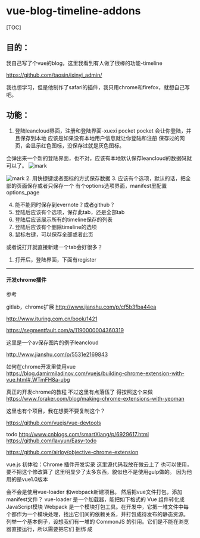 # vue-blog-timeline-addons 

[TOC]

## 目的：
我自己写了个vue的blog，这里我看到有人做了很棒的功能-timeline

https://github.com/taosin/ixinyi_admin/

我也想学习，但是他制作了safari的插件，我只用chrome和firefox，就想自己写吧。

## 功能：
1. 登陆leancloud界面，注册和登陆界面-xuexi pocket
pocket 会让你登陆，并且保存到本地
应该是如果没有本地用户信息就让你登陆和注册
保存过的网页，会显示红色图标，没保存过就是灰色图标。

会弹出来一个新的登陆界面，也不对，应该有本地默认保存leancloud的数据码就可以了。
![mark](http://oc2aktkyz.bkt.clouddn.com/markdown/20170610/151404116.png)

![mark](http://oc2aktkyz.bkt.clouddn.com/markdown/20170609/113044020.png)
2. 用快捷键或者图标的方式保存数据
3. 应该有个选项，默认的话，把全部的页面保存或者只保存一个
有个options选项界面，manifest里配置options_page

4. 能不能同时保存到evernote？或者github？
5. 登陆后应该有个选项，保存此tab，还是全部tab
6. 登陆后应该展示所有的timeline保存的列表
7. 登陆后应该有个删除timeline的选项
8. 鼠标右键，可以保存全部或者此页


或者说打开就直接新建一个tab会好很多？
1. 打开后，登陆界面，下面有register

****

#### 开发chrome插件
参考

gitlab，chrome扩展
http://www.jianshu.com/p/cf5b3fba44ea

http://www.ituring.com.cn/book/1421


https://segmentfault.com/a/1190000004360319

这里是一个av保存图片的例子leancloud

http://www.jianshu.com/p/5531e2169843

如何在chrome开发里使用vue
https://blog.damirmiladinov.com/vuejs/building-chrome-extension-with-vue.html#.WTmFH8a-ubg

真正的开发chrome的教程
 不过这里有点落伍了
 得按照这个来做
 https://www.foraker.com/blog/making-chrome-extensions-with-yeoman
 
 这里也有个项目，我在想要不要复制这个？
 
 https://github.com/vuejs/vue-devtools
 
 todo
 http://www.cnblogs.com/smartXiang/p/6929617.html
https://github.com/lavyun/Easy-todo

https://github.com/airloy/objective-chrome-extension

vue.js 初体验：Chrome 插件开发实录
这里源代码我放在微云上了
也可以使用，要不把这个修改算了
这里明显少了太多东西，貌似也不是使用gulp做的。
因为他用的是vue1.0版本

会不会是使用vue-loader 和webpack新建项目。
然后把vue文件打包，添加manifest文件？
vue-loader 是一个加载器，能把如下格式的 Vue 组件转化成JavaScript模块
Webpack 是一个模块打包工具。在开发中，它把一堆文件中每个都作为一个模块处理，找出它们间的依赖关系，并打包成待发布的静态资源。
列举一个基本例子，设想我们有一堆的 CommonJS 的引用。它们是不能在浏览器直接运行，所以需要把它们 捆绑 成 <script> 标记内的单一文件。Webpack 就能按照 require() 调用的依赖关系为我们做到这点。

我意识到，我以前一直专注于npm run dev

但是其实应该是npm run build 是否也可以？
这是不是就把vue文件打包成一个html文件了？
然后把这个放进去就可以了？

npm init 就生成了package文件了
npm run build 就生成了一个dist文件夹，里面有个build.js文件，
而且index.html里插入了这个js文件。
不过文件目录需要变成./dist 才可以。而且图片的目录貌似是错误的。

https://www.mmxiaowu.com/article/5848227ed4352863efb55463

这里的问题6就是答案

不过看来vue就是这样子了。
现在的问题是，chrome插件源码下载下来，打包到dist？
还是？

放弃了，使用vue来开发chrome插件了。
直接用js来写也未尝不可，反正也很简单。



chrome开发教程
http://www.cnblogs.com/pingfan1990/p/4560215.html
知乎上chrome开发教程资源帖子
https://www.zhihu.com/question/20179805



##### 1.配置manifest文件

https://developer.chrome.com/extensions/manifest
完整属性表


permissions 这个以后再配置 "contextMenus" 添加右键菜单，notifications,桌面提醒，cookies 
options_page 这个是默认右键的选项，可选。指定options_page属性后，扩展图标上的右键菜单会包含“选项”链接
这里如果设置了，但是为空的话，控制台里会出现乱码的。
也可以在pop.html添加这句话
```html
<meta http-equiv="Content-Type" content="text/html; charset=UTF-8" />
```
background 这个是默认常驻后台的，常用的是子属性，scripts，这里添加jquery,或者leancloud，这个配置可以改变右键菜单
不过leancloud的sdk包里，av.js和av-min.js不知道有什么区别？貌似就是min是对的
chrome_url_overrides 可以自定义的页面替换 Chrome 相应默认的页面，比如新标签页（newtab）、书签页面（bookmarks）和历史记录（history）。
不过这个等以后，可以给自己的博客，设置一下
content_scripts : 访问和修改页面dom
当一个插件运作的时候，会注入js，这个可以在devtool，sources,content scripts看到
比如pocket是一个编译好的文件。
favorate image是一个data_persistents.js文件

我想使用bootstrap，貌似直接使用就可以了吧。
先下载jquery和bootstrap文件,放进包里
然后在background里添加了jquery
popup 里引用bootstrap jquery

```html
  <script src="js/jquery-3.2.1.min.js"></script>
  <script src="js/bootstrap.min.js"></script>
  <link rel="stylesheet" href="css/bootstrap.min.css" />
```
这样就可以了

##### 2. popup页面

应该就一个注册或者额登陆的界面
从后台获取本地有没有登陆数据，如果有的话，那么就显示用户名

popup js文件

运行的时候新建了一个leancloud对象
获取av.currentUser,如果没有那么就onUserLoginStateChanged 这个方法
这个方法有if else。如果true，那么就表明currentUser并不是空，
然后再进行判断，是否authenticated，这个我没用过呢。
test if user logged in and session token is valid
什么时候isauthenticated 是true？什么时候是false？

cookie session token的区别
session是会话，放在服务器里敏感数据，cookie是本地用户数据。

authenticated true的话，


如果是false，那么就新建一个LocalStorage方法：然后传递消息给backgroundjs文件。
传递的是一个classname 字段。

https://crxdoc-zh.appspot.com/apps/messaging

popupjs无疑是启动了信号。
但是数据的存储storage全部都在data_persistent里
为了要达到这么目的，源码做的方式是：
在popup里发一个消息，给backgroundjs.
backgroundjs,启动data_psersistent的方法，把新建的storage，init了。
为什么要这么绕来绕去？
难道就不能在popupjs里，直接进行localstorage的建设么？
因为鼠标右键添加了一个功能，就是保存图片数据，所以这个方法就卸载background文件里。
所以要在background文件里，就要操作本地数据。
所以，需要popup之后，发送消息过来。




##### 3. login界面，register界面 (完成)

只有个标题： 返回（这个使用a标签来做了，href 变成popup.html）
还有input和output，还有个登陆按钮。
添加login.js文件。
新建了一个currentUser变量，并且登陆AV返回的loginedUser返回给了currentUser。
新见识到的是，当登陆成功之后，使用了window.location.href = './login.html'
跳转到popup界面

这里有两个问题：
1. currentUser怎么传过去？其他js怎么获取currentUser？是全局么？
currentUser 并没有被传送过去，只是做做样子罢了。
实际上，关键代码是new LeanCloudStorage().initStorage();
这一句，这一句初始化了一个av-这个av在backgroundjs里，然后login引用了这个。
之后使用了这个av，登陆，那么这个av里的currentuser就不是空了，
之后回到popup的时候那么就可以渲染用户名了。
2. 新建了一个leancloudStorage,init干什么？

消息传递文档：
https://crxdoc-zh.appspot.com/apps/messaging

##### 4. bg.js-添加右键菜单项
产生了一个问题：
就是background.js我在background里注册了。
但是当我试图使用jquery的￥ready的时候发现没反应。
而直接写上就有反应。
这是怎么回事？

这里一个是添加了右键菜单，一个是添加了一个监视器
storage，这个以后再看看。

backgroundpage 页面可以在扩展程序界面里，检查视图里可以看到



##### 5. data_persistent.js

这里一个LeanCloudStorage这个方法包装了所有leancloud的方法。
popupjs会调用这里的例子，并且init一个对象
这个必须要调用在popup.html里才行

##### 6. 保存的逻辑是怎样的？
在popup里，有一个保存的按钮。
我应该在哪里出发保存，并且上传到leancloud的动作呢？
是在popup的全部做完？
还是只是发送一个消息？
发送消息给backgroundjs完成？
background调用datapersistent里的方法完成？
这样的话是不是等于和鼠标右键统一起来了？
消息内容是什么？是保存当前tab还是全部tab的选项？



#### 开发firefox插件

参考copy urls export 这个插件

https://github.com/kashiif/copy-urls-expert

![mark](http://oc2aktkyz.bkt.clouddn.com/markdown/20170608/143022489.png)

这个会在浏览器上有个图标，还有下拉菜单，
并且tab的右键添加一个选项，可以选择只保存这个网页或者保存整个用户组

![mark](http://oc2aktkyz.bkt.clouddn.com/markdown/20170608/143039061.png)


